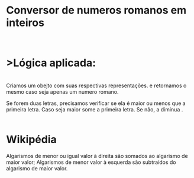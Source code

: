 <h1>Conversor de numeros romanos em inteiros</h1>
<br>
<h1>>Lógica aplicada:</h1>
<br>
Criamos um obejto com suas respectivas representações. e retornamos o mesmo caso seja apenas um numero romano.

Se forem duas letras, precisamos verificar se ela é maior ou menos que a primeira letra. Caso seja maior some a primeira letra. Se não, a diminua .
<br>
<br>
<h1>Wikipédia</h1>
Algarismos de menor ou igual valor à direita são somados ao algarismo de maior valor;
Algarismos de menor valor à esquerda são subtraídos do algarismo de maior valor.